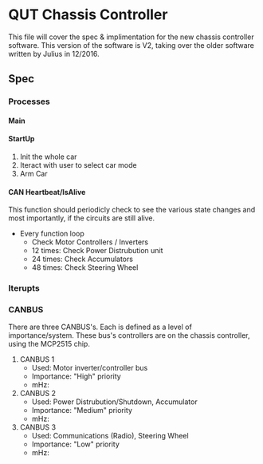 # QUT Chassis Controller

This file will cover the spec & implimentation for the new chassis controller software. This version of the software is V2, taking over the older software written by Julius in 12/2016.

## Spec

### Processes

#### Main



#### StartUp

1. Init the whole car
2. Iteract with user to select car mode
3. Arm Car

#### CAN Heartbeat/IsAlive
This function should periodicly check to see the various state changes and most importantly, if the circuits are still alive.

* Every function loop
    * Check Motor Controllers / Inverters
    * 12 times: Check Power Distrubution unit
    * 24 times: Check Accumulators
    * 48 times: Check Steering Wheel

### Iterupts

### CANBUS
There are three CANBUS's. Each is defined as a level of importance/system. These bus's controllers are on the chassis controller, using the MCP2515 chip.

 1. CANBUS 1
    * Used: Motor inverter/controller bus
    * Importance: "High" priority
    * mHz: <speed>
 2. CANBUS 2
    * Used: Power Distrubution/Shutdown, Accumulator
    * Importance: "Medium" priority
    * mHz: <speed>
 3. CANBUS 3
    * Used: Communications (Radio), Steering Wheel
    * Importance: "Low" priority
    * mHz: <speed>